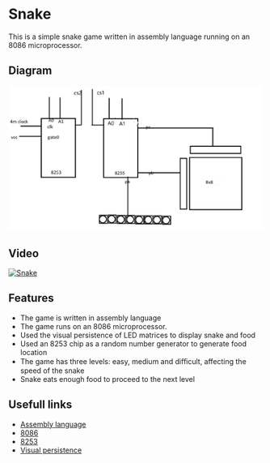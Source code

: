 # Snake

This is a simple snake game written in assembly language running on an 8086 microprocessor.

## Diagram

![Diagram](Assets/diagram.png)

## Video

[![Snake](https://i9.ytimg.com/vi_webp/SbrGtgTx_-w/mqdefault.webp?sqp=CMDGipkG&rs=AOn4CLAxQy6iOELpUhdRyBmsQPTv924lrQ)](https://www.youtube.com/watch?v=SbrGtgTx_-w "Snake game")


## Features
- The game is written in assembly language
- The game runs on an 8086 microprocessor.
- Used the visual persistence of LED matrices to display snake and food
- Used an 8253 chip as a random number generator to generate food location
- The game has three levels: easy, medium and diﬃcult, affecting the speed of the snake
- Snake eats enough food to proceed to the next level

## Usefull links

- [Assembly language](https://en.wikipedia.org/wiki/Assembly_language)
- [8086](https://en.wikipedia.org/wiki/Intel_8086)
- [8253](https://en.wikipedia.org/wiki/Intel_8253)
- [Visual persistence](https://en.wikipedia.org/wiki/Persistence_of_vision)